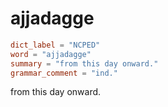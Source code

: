 # ajjadagge

``` toml
dict_label = "NCPED"
word = "ajjadagge"
summary = "from this day onward."
grammar_comment = "ind."
```

from this day onward.


